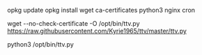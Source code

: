 opkg update
opkg install wget ca-certificates python3 nginx cron

wget --no-check-certificate -O /opt/bin/ttv.py https://raw.githubusercontent.com/Kyrie1965/ttv/master/ttv.py

python3 /opt/bin/ttv.py
